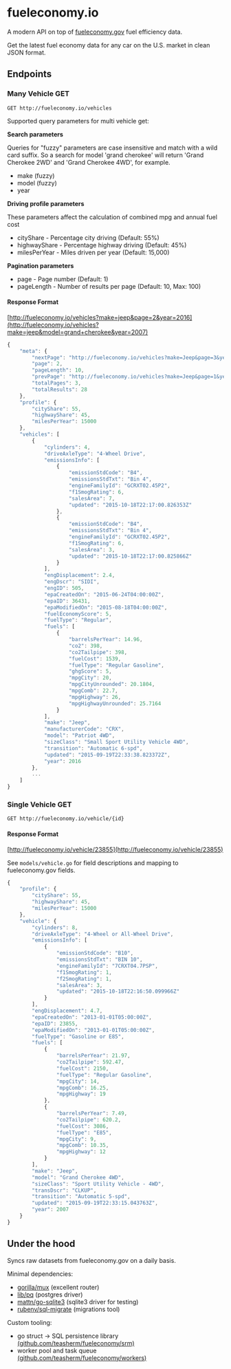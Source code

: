 # fueleconomy.io

A modern API on top of [fueleconomy.gov](https://www.fueleconomy.gov/feg/ws/index.shtml) fuel efficiency data.

Get the latest fuel economy data for any car on the U.S. market in clean JSON format.

## Endpoints

### Many Vehicle GET

`GET http://fueleconomy.io/vehicles`

Supported query parameters for multi vehicle get:

**Search parameters**

Queries for "fuzzy" parameters are case insensitive and match with a wild card suffix. So a search for model 'grand cherokee' will return 'Grand Cherokee 2WD' and 'Grand Cherokee 4WD', for example.

- make (fuzzy)
- model (fuzzy)
- year

**Driving profile parameters**

These parameters affect the calculation of combined mpg and annual fuel cost

- cityShare - Percentage city driving (Default: 55%)
- highwayShare - Percentage highway driving (Default: 45%)
- milesPerYear - Miles driven per year (Default: 15,000)

**Pagination parameters**

- page - Page number (Default: 1)
- pageLength - Number of results per page (Default: 10, Max: 100)


#### Response Format

[http://fueleconomy.io/vehicles?make=jeep&page=2&year=2016](http://fueleconomy.io/vehicles?make=jeep&model=grand+cherokee&year=2007)

```javascript
{
    "meta": {
        "nextPage": "http://fueleconomy.io/vehicles?make=Jeep&page=3&year=2016",
        "page": 2,
        "pageLength": 10,
        "prevPage": "http://fueleconomy.io/vehicles?make=Jeep&page=1&year=2016",
        "totalPages": 3,
        "totalResults": 28
    },
    "profile": {
        "cityShare": 55,
        "highwayShare": 45,
        "milesPerYear": 15000
    },
    "vehicles": [
        {
            "cylinders": 4,
            "driveAxleType": "4-Wheel Drive",
            "emissionsInfo": [
                {
                    "emissionStdCode": "B4",
                    "emissionsStdTxt": "Bin 4",
                    "engineFamilyId": "GCRXT02.45P2",
                    "f1SmogRating": 6,
                    "salesArea": 7,
                    "updated": "2015-10-18T22:17:00.826353Z"
                },
                {
                    "emissionStdCode": "B4",
                    "emissionsStdTxt": "Bin 4",
                    "engineFamilyId": "GCRXT02.45P2",
                    "f1SmogRating": 6,
                    "salesArea": 3,
                    "updated": "2015-10-18T22:17:00.825866Z"
                }
            ],
            "engDisplacement": 2.4,
            "engDscr": "SIDI",
            "engID": 505,
            "epaCreatedOn": "2015-06-24T04:00:00Z",
            "epaID": 36431,
            "epaModifiedOn": "2015-08-18T04:00:00Z",
            "fuelEconomyScore": 5,
            "fuelType": "Regular",
            "fuels": [
                {
                    "barrelsPerYear": 14.96,
                    "co2": 398,
                    "co2Tailpipe": 398,
                    "fuelCost": 1539,
                    "fuelType": "Regular Gasoline",
                    "ghgScore": 5,
                    "mpgCity": 20,
                    "mpgCityUnrounded": 20.1804,
                    "mpgComb": 22.7,
                    "mpgHighway": 26,
                    "mpgHighwayUnrounded": 25.7164
                }
            ],
            "make": "Jeep",
            "manufacturerCode": "CRX",
            "model": "Patriot 4WD",
            "sizeClass": "Small Sport Utility Vehicle 4WD",
            "transition": "Automatic 6-spd",
            "updated": "2015-09-19T22:33:38.823372Z",
            "year": 2016
        },
        ...
    ]
}
```

### Single Vehicle GET

`GET http://fueleconomy.io/vehicle/{id}`

#### Response Format

[http://fueleconomy.io/vehicle/23855](http://fueleconomy.io/vehicle/23855)

See `models/vehicle.go` for field descriptions and mapping to fueleconomy.gov fields.

```javascript
{
    "profile": {
        "cityShare": 55,
        "highwayShare": 45,
        "milesPerYear": 15000
    },
    "vehicle": {
        "cylinders": 8,
        "driveAxleType": "4-Wheel or All-Wheel Drive",
        "emissionsInfo": [
            {
                "emissionStdCode": "B10",
                "emissionsStdTxt": "BIN 10",
                "engineFamilyId": "7CRXT04.7PSP",
                "f1SmogRating": 1,
                "f2SmogRating": 1,
                "salesArea": 3,
                "updated": "2015-10-18T22:16:50.099966Z"
            }
        ],
        "engDisplacement": 4.7,
        "epaCreatedOn": "2013-01-01T05:00:00Z",
        "epaID": 23855,
        "epaModifiedOn": "2013-01-01T05:00:00Z",
        "fuelType": "Gasoline or E85",
        "fuels": [
            {
                "barrelsPerYear": 21.97,
                "co2Tailpipe": 592.47,
                "fuelCost": 2150,
                "fuelType": "Regular Gasoline",
                "mpgCity": 14,
                "mpgComb": 16.25,
                "mpgHighway": 19
            },
            {
                "barrelsPerYear": 7.49,
                "co2Tailpipe": 620.2,
                "fuelCost": 3086,
                "fuelType": "E85",
                "mpgCity": 9,
                "mpgComb": 10.35,
                "mpgHighway": 12
            }
        ],
        "make": "Jeep",
        "model": "Grand Cherokee 4WD",
        "sizeClass": "Sport Utility Vehicle - 4WD",
        "transDscr": "CLKUP",
        "transition": "Automatic 5-spd",
        "updated": "2015-09-19T22:33:15.043763Z",
        "year": 2007
    }
}
```

## Under the hood

Syncs raw datasets from fueleconomy.gov on a daily basis.

Minimal dependencies:
- [gorilla/mux](https://github.com/gorilla/mux) (excellent router)
- [lib/pq](https://github.com/lib/pq) (postgres driver)
- [mattn/go-sqlite3](https://github.com/mattn/go-sqlite3) (sqlite3 driver for testing)
- [rubenv/sql-migrate](https://github.com/rubenv/sql-migrate) (migrations tool)

Custom tooling:
- go struct -> SQL persistence library [(github.com/teasherm/fueleconomy/srm)](https://github.com/teasherm/fueleconomy/srm)
- worker pool and task queue [(github.com/teasherm/fueleconomy/workers)](https://github.com/teasherm/fueleconomy/workers)
